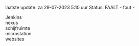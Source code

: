 laatste update: 
za 29-07-2023  5:10   uur 
Status: FAALT - fout - 
<div class="service R">Jenkins</div><div class="service R">nexus</div><div class="service R">schijfruimte</div><div class="service R">microstation</div><div class="service R">websites</div>